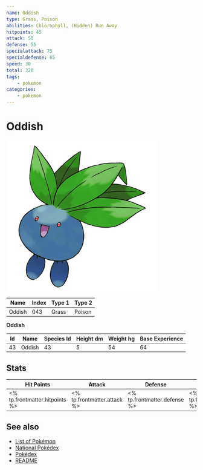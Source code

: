 ```yaml
---
name: Oddish
type: Grass, Poison
abilities: Chlorophyll, (Hidden) Run Away
hitpoints: 45
attack: 50
defense: 55
specialattack: 75
specialdefense: 65
speed: 30
total: 320
tags:
    - pokemon
categories:
    - pokemon
---
```


# Oddish


![Oddish](images/043.png)

| **Name** | **Index** | **Type 1** | **Type 2** |
|----|----|----|----|
| Oddish | 043 | Grass | Poison  |

**Oddish** 




| **Id** | **Name** | **Species Id** | **Height dm** | **Weight hg** | **Base Experience** |
|--------|----------|----------------|------------|------------|---------------------|
| 43 | Oddish | 43 | 5 | 54 | 64 |



## Stats

| **Hit Points** | **Attack** | **Defense** | **Special Attack** | **Special Defense** | **Speed** | **Total** |
|----------------|------------|-------------|--------------------|---------------------|-----------|-----------|
| <% tp.frontmatter.hitpoints %> | <% tp.frontmatter.attack %> | <% tp.frontmatter.defense %> | <% tp.frontmatter.specialattack %> | <% tp.frontmatter.specialdefense %> | <% tp.frontmatter.speed %> | <% tp.frontmatter.total %> |

## See also

- [List of Pokémon](../pokemon.md)
- [National Pokédex](../national_pokedex.md)
- [Pokédex](../pokedex.md)
- [README](../README.md)
